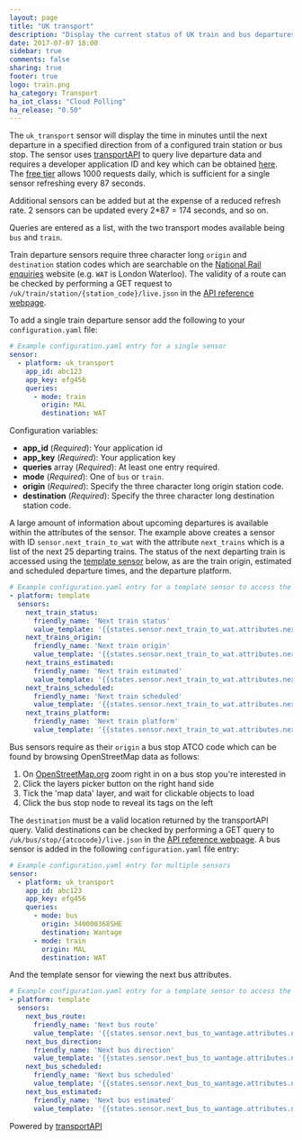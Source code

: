 ```yaml
---
layout: page
title: "UK transport"
description: "Display the current status of UK train and bus departures."
date: 2017-07-07 18:00
sidebar: true
comments: false
sharing: true
footer: true
logo: train.png
ha_category: Transport
ha_iot_class: "Cloud Polling"
ha_release: "0.50"
---
```



The `uk_transport` sensor will display the time in minutes until the next departure in a specified direction from of a configured train station or bus stop. The sensor uses [transportAPI](http://www.transportapi.com/) to query live departure data and requires a developer application ID and key which can be obtained [here](https://developer.transportapi.com/). The [free tier](http://www.transportapi.com/plans/) allows 1000 requests daily, which is sufficient for a single sensor refreshing every 87 seconds.

<p class='note warning'>
Additional sensors can be added but at the expense of a reduced refresh rate. 2 sensors can be updated every 2*87 = 174 seconds, and so on.
</p>

Queries are entered as a list, with the two transport modes available being `bus` and `train`.

Train departure sensors require three character long `origin` and `destination` station codes which are searchable on the [National Rail enquiries](http://www.nationalrail.co.uk/times_fares/ldb.aspx) website (e.g. `WAT` is London Waterloo). The validity of a route can be checked by performing a GET request to `/uk/train/station/{station_code}/live.json` in the [API reference webpage](https://developer.transportapi.com/docs?raml=https://transportapi.com/v3/raml/transportapi.raml##request_uk_train_station_station_code_live_json).

To add a single train departure sensor add the following to your `configuration.yaml` file:


```yaml
# Example configuration.yaml entry for a single sensor
sensor:
  - platform: uk_transport
    app_id: abc123
    app_key: efg456
    queries:
      - mode: train
        origin: MAL
        destination: WAT
```

Configuration variables:

- **app_id** (*Required*): Your application id
- **app_key** (*Required*): Your application key
- **queries** array (*Required*): At least one entry required.
- **mode** (*Required*): One of `bus` or `train`.
- **origin** (*Required*): Specify the three character long origin station code.
- **destination** (*Required*): Specify the three character long destination station code.

A large amount of information about upcoming departures is available within the attributes of the sensor. The example above creates a sensor with ID `sensor.next_train_to_wat` with the attribute `next_trains` which is a list of the next 25 departing trains. The status of the next departing train is accessed using the [template sensor](https://home-assistant.io/components/sensor.template/) below, as are the train origin, estimated and scheduled departure times, and the departure platform.

```yaml
# Example configuration.yaml entry for a template sensor to access the attributes of the next departing train.
- platform: template
  sensors:
    next_train_status:
      friendly_name: 'Next train status'
      value_template: '{{states.sensor.next_train_to_wat.attributes.next_trains[0].status}}'
    next_trains_origin:
      friendly_name: 'Next train origin'
      value_template: '{{states.sensor.next_train_to_wat.attributes.next_trains[0].origin_name}}'
    next_trains_estimated:
      friendly_name: 'Next train estimated'
      value_template: '{{states.sensor.next_train_to_wat.attributes.next_trains[0].estimated}}'
    next_trains_scheduled:
      friendly_name: 'Next train scheduled'
      value_template: '{{states.sensor.next_train_to_wat.attributes.next_trains[0].scheduled}}'
    next_trains_platform:
      friendly_name: 'Next train platform'
      value_template: '{{states.sensor.next_train_to_wat.attributes.next_trains[0].platform}}'

```

Bus sensors require as their `origin` a bus stop ATCO code which can be found by browsing OpenStreetMap data as
follows:

1. On [OpenStreetMap.org](http://www.openstreetmap.org/) zoom right in on a bus
stop you're interested in
2. Click the layers picker button on the right hand side
3. Tick the 'map data' layer, and wait for clickable objects to load
4. Click the bus stop node to reveal its tags on the left

The `destination` must be a valid location returned by the transportAPI query. Valid destinations can be checked by performing a GET query to  `/uk/bus/stop/{atcocode}/live.json` in the [API reference webpage](https://developer.transportapi.com/docs?raml=https://transportapi.com/v3/raml/transportapi.raml##bus_information). A bus sensor is added in the following `configuration.yaml` file entry:

```yaml
# Example configuration.yaml entry for multiple sensors
sensor:
  - platform: uk_transport
    app_id: abc123
    app_key: efg456
    queries:
      - mode: bus
        origin: 340000368SHE
        destination: Wantage
      - mode: train
        origin: MAL
        destination: WAT
```

And the template sensor for viewing the next bus attributes.

```yaml
# Example configuration.yaml entry for a template sensor to access the attributes of the next departing bus.
- platform: template
  sensors:
    next_bus_route:
      friendly_name: 'Next bus route'
      value_template: '{{states.sensor.next_bus_to_wantage.attributes.next_buses[0].route}}'
    next_bus_direction:
      friendly_name: 'Next bus direction'
      value_template: '{{states.sensor.next_bus_to_wantage.attributes.next_buses[0].direction}}'
    next_bus_scheduled:
      friendly_name: 'Next bus scheduled'
      value_template: '{{states.sensor.next_bus_to_wantage.attributes.next_buses[0].scheduled}}'
    next_bus_estimated:
      friendly_name: 'Next bus estimated'
      value_template: '{{states.sensor.next_bus_to_wantage.attributes.next_buses[0].estimated}}'

```

Powered by [transportAPI](http://www.transportapi.com/)
